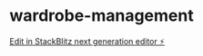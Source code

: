 # wardrobe-management

[Edit in StackBlitz next generation editor ⚡️](https://stackblitz.com/~/github.com/Manish3323/wardrobe-management)